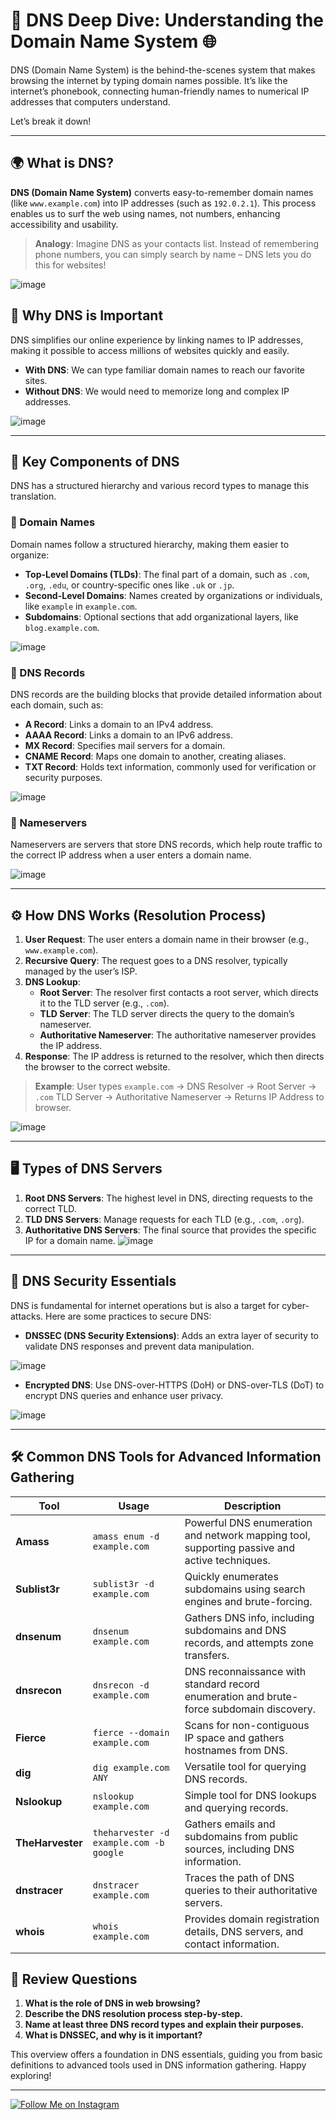 # 🧠 DNS Deep Dive: Understanding the Domain Name System 🌐




DNS (Domain Name System) is the behind-the-scenes system that makes browsing the internet by typing domain names possible. It’s like the internet’s phonebook, connecting human-friendly names to numerical IP addresses that computers understand.


Let’s break it down!

---

## 🌍 What is DNS?

**DNS (Domain Name System)** converts easy-to-remember domain names (like `www.example.com`) into IP addresses (such as `192.0.2.1`). This process enables us to surf the web using names, not numbers, enhancing accessibility and usability.

> **Analogy**: Imagine DNS as your contacts list. Instead of remembering phone numbers, you can simply search by name – DNS lets you do this for websites!


![image](https://github.com/user-attachments/assets/35a89020-1925-4d28-be65-e12db116ac85)



## 🚀 Why DNS is Important

DNS simplifies our online experience by linking names to IP addresses, making it possible to access millions of websites quickly and easily.

- **With DNS**: We can type familiar domain names to reach our favorite sites.
- **Without DNS**: We would need to memorize long and complex IP addresses.


![image](https://github.com/user-attachments/assets/5f614b67-2b0e-4137-b5ce-9105ae1b6850)

---

## 🧩 Key Components of DNS

DNS has a structured hierarchy and various record types to manage this translation.

### 📌 Domain Names
Domain names follow a structured hierarchy, making them easier to organize:

- **Top-Level Domains (TLDs)**: The final part of a domain, such as `.com`, `.org`, `.edu`, or country-specific ones like `.uk` or `.jp`.
- **Second-Level Domains**: Names created by organizations or individuals, like `example` in `example.com`.
- **Subdomains**: Optional sections that add organizational layers, like `blog.example.com`.


![image](https://github.com/user-attachments/assets/25d698e8-ee08-4d0f-b997-37645300ef19)

### 📌 DNS Records
DNS records are the building blocks that provide detailed information about each domain, such as:

- **A Record**: Links a domain to an IPv4 address.
- **AAAA Record**: Links a domain to an IPv6 address.
- **MX Record**: Specifies mail servers for a domain.
- **CNAME Record**: Maps one domain to another, creating aliases.
- **TXT Record**: Holds text information, commonly used for verification or security purposes.


![image](https://github.com/user-attachments/assets/d536ea06-a601-4816-99b6-c17c0dad78f5)


### 📌 Nameservers
Nameservers are servers that store DNS records, which help route traffic to the correct IP address when a user enters a domain name.


![image](https://github.com/user-attachments/assets/11187f55-6a60-4f0e-97ae-7570e0319908)

---

## ⚙️ How DNS Works (Resolution Process)

1. **User Request**: The user enters a domain name in their browser (e.g., `www.example.com`).
2. **Recursive Query**: The request goes to a DNS resolver, typically managed by the user’s ISP.
3. **DNS Lookup**:
   - **Root Server**: The resolver first contacts a root server, which directs it to the TLD server (e.g., `.com`).
   - **TLD Server**: The TLD server directs the query to the domain’s nameserver.
   - **Authoritative Nameserver**: The authoritative nameserver provides the IP address.
4. **Response**: The IP address is returned to the resolver, which then directs the browser to the correct website.

> **Example**: User types `example.com` → DNS Resolver → Root Server → `.com` TLD Server → Authoritative Nameserver → Returns IP Address to browser.


![image](https://github.com/user-attachments/assets/d52002a9-a908-4f1e-8b8a-dfae3be45181)

---

## 🖥 Types of DNS Servers

1. **Root DNS Servers**: The highest level in DNS, directing requests to the correct TLD.
2. **TLD DNS Servers**: Manage requests for each TLD (e.g., `.com`, `.org`).
3. **Authoritative DNS Servers**: The final source that provides the specific IP for a domain name.
![image](https://github.com/user-attachments/assets/47bfc9d9-62a2-45f7-a9e0-4e4c42c1cfac)

---

## 🔐 DNS Security Essentials

DNS is fundamental for internet operations but is also a target for cyber-attacks. Here are some practices to secure DNS:

- **DNSSEC (DNS Security Extensions)**: Adds an extra layer of security to validate DNS responses and prevent data manipulation.


![image](https://github.com/user-attachments/assets/f01de168-0ddd-47ed-a86a-7a7104225218)


- **Encrypted DNS**: Use DNS-over-HTTPS (DoH) or DNS-over-TLS (DoT) to encrypt DNS queries and enhance user privacy.


![image](https://github.com/user-attachments/assets/43870158-960b-4ebc-b76e-2d1e3f59e68c)

---
## 🛠 Common DNS Tools for Advanced Information Gathering
| Tool          | Usage                         | Description                                                |
|---------------|-------------------------------|------------------------------------------------------------|
| **Amass**     | `amass enum -d example.com`   | Powerful DNS enumeration and network mapping tool, supporting passive and active techniques. |
| **Sublist3r** | `sublist3r -d example.com`    | Quickly enumerates subdomains using search engines and brute-forcing. |
| **dnsenum**   | `dnsenum example.com`         | Gathers DNS info, including subdomains and DNS records, and attempts zone transfers. |
| **dnsrecon**  | `dnsrecon -d example.com`     | DNS reconnaissance with standard record enumeration and brute-force subdomain discovery. |
| **Fierce**    | `fierce --domain example.com` | Scans for non-contiguous IP space and gathers hostnames from DNS. |
| **dig**       | `dig example.com ANY`         | Versatile tool for querying DNS records.                   |
| **Nslookup**  | `nslookup example.com`        | Simple tool for DNS lookups and querying records.          |
| **TheHarvester** | `theharvester -d example.com -b google` | Gathers emails and subdomains from public sources, including DNS information. |
| **dnstracer** | `dnstracer example.com`       | Traces the path of DNS queries to their authoritative servers. |
| **whois**     | `whois example.com`           | Provides domain registration details, DNS servers, and contact information. |



## 📝 Review Questions

1. **What is the role of DNS in web browsing?**
2. **Describe the DNS resolution process step-by-step.**
3. **Name at least three DNS record types and explain their purposes.**
4. **What is DNSSEC, and why is it important?**

This overview offers a foundation in DNS essentials, guiding you from basic definitions to advanced tools used in DNS information gathering. Happy exploring! 

--- 
[![Follow Me on Instagram](https://img.shields.io/badge/Follow_Me-Instagram-E4405F?style=for-the-badge&logo=instagram&logoColor=white)](https://www.instagram.com/davycipher?igsh=MTk1amN6aDFsZDZ5bA==)


